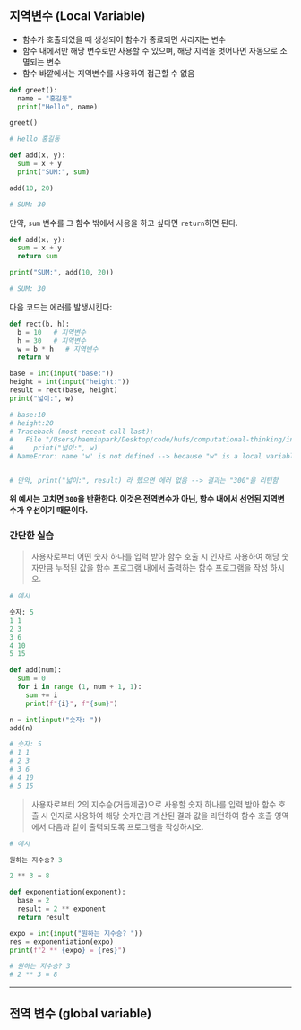 ## 지역변수 (Local Variable)

- 함수가 호출되었을 때 생성되어 함수가 종료되면 사라지는 변수
- 함수 내에서만 해당 변수로만 사용할 수 있으며, 해당 지역을 벗어나면 자동으로 소멸되는 변수
- 함수 바깥에서는 지역변수를 사용하여 접근할 수 없음

```py
def greet():
  name = "홍길동"
  print("Hello", name)

greet()

# Hello 홍길동
```

```py
def add(x, y):
  sum = x + y
  print("SUM:", sum)

add(10, 20)

# SUM: 30
```

만약, `sum` 변수를 그 함수 밖에서 사용을 하고 싶다면 `return`하면 된다.

```py
def add(x, y):
  sum = x + y
  return sum

print("SUM:", add(10, 20))

# SUM: 30
```

다음 코드는 에러를 발생시킨다:

```py
def rect(b, h):
  b = 10   # 지역변수
  h = 30   # 지역변수
  w = b * h   # 지역변수
  return w

base = int(input("base:"))
height = int(input("height:"))
result = rect(base, height)
print("넓이:", w)

# base:10
# height:20
# Traceback (most recent call last):
#   File "/Users/haeminpark/Desktop/code/hufs/computational-thinking/index.py", line 10, in <module>
#     print("넓이:", w)
# NameError: name 'w' is not defined --> because "w" is a local variable!


# 만약, print("넓이:", result) 라 했으면 에러 없음 --> 결과는 "300"을 리턴함
```

**위 예시는 고치면 `300`을 반환한다. 이것은 전역변수가 아닌, 함수 내에서 선언된 지역변수가 우선이기 때문이다.**


### 간단한 실습

> 사용자로부터 어떤 숫자 하나를 입력 받아 함수 호출 시 인자로 사용하여 해당 숫자만큼 누적된 값을 함수 프로그램 내에서 출력하는 함수 프로그램을 작성 하시오.

```py
# 예시

숫자: 5
1 1
2 3
3 6
4 10
5 15
```

```py
def add(num):
  sum = 0
  for i in range (1, num + 1, 1):
    sum += i
    print(f"{i}", f"{sum}")

n = int(input("숫자: "))
add(n)

# 숫자: 5
# 1 1
# 2 3
# 3 6
# 4 10
# 5 15
```

> 사용자로부터 2의 지수승(거듭제곱)으로 사용할 숫자 하나를 입력 받아 함수 호출 시 인자로 사용하여 해당 숫자만큼 계산된 결과 값을 리턴하여 함수 호출 영역에서 다음과 같이 출력되도록 프로그램을 작성하시오.

```py
# 예시

원하는 지수승? 3

2 ** 3 = 8
```

```py
def exponentiation(exponent):
  base = 2
  result = 2 ** exponent
  return result

expo = int(input("원하는 지수승? "))
res = exponentiation(expo)
print(f"2 ** {expo} = {res}")

# 원하는 지수승? 3
# 2 ** 3 = 8
```

---

## 전역 변수 (global variable)




















